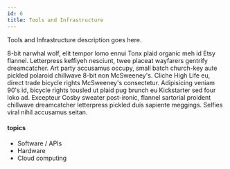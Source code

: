 ```yaml
---
id: 6
title: Tools and Infrastructure
---
```


Tools and Infrastructure description goes here.

8-bit narwhal wolf, elit tempor lomo ennui Tonx plaid organic meh id Etsy flannel. Letterpress keffiyeh nesciunt, twee placeat wayfarers gentrify dreamcatcher. Art party accusamus occupy, small batch church-key aute pickled polaroid chillwave 8-bit non McSweeney's. Cliche High Life eu, direct trade bicycle rights McSweeney's consectetur. Adipisicing veniam 90's id, bicycle rights tousled ut plaid pug brunch eu Kickstarter sed four loko ad. Excepteur Cosby sweater post-ironic, flannel sartorial proident chillwave dreamcatcher letterpress pickled duis sapiente meggings. Selfies viral nihil accusamus seitan.

#### topics
- Software / APIs
- Hardware
- Cloud computing
